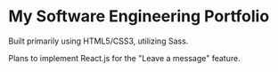 # My Software Engineering Portfolio

Built primarily using HTML5/CSS3, utilizing Sass. 

Plans to implement React.js for the "Leave a message" feature.
